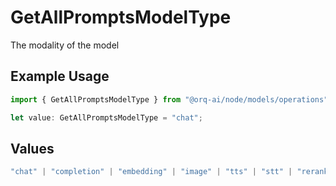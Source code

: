 # GetAllPromptsModelType

The modality of the model

## Example Usage

```typescript
import { GetAllPromptsModelType } from "@orq-ai/node/models/operations";

let value: GetAllPromptsModelType = "chat";
```

## Values

```typescript
"chat" | "completion" | "embedding" | "image" | "tts" | "stt" | "rerank" | "moderation" | "vision"
```